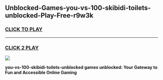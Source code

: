 
## Unblocked-Games-you-vs-100-skibidi-toilets-unblocked-Play-Free-r9w3k
<h3>
<a href="https://premium76.site?title=you-vs-100-skibidi-toilets-unblocked&ref=18A1">CLICK TO PLAY</a></h3>
<hr>

<h3>
<a href="https://premium76.site?title=you-vs-100-skibidi-toilets-unblocked&ref=18A1">CLICK 2 PLAY</a>
  
</h3>

<a href="https://premium76.site?title=you-vs-100-skibidi-toilets-unblocked&ref=18A1"><img src="https://clearcache.store/games.png"></a>


**you-vs-100-skibidi-toilets-unblocked games unblocked: Your Gateway to Fun and Accessible Online Gaming**
